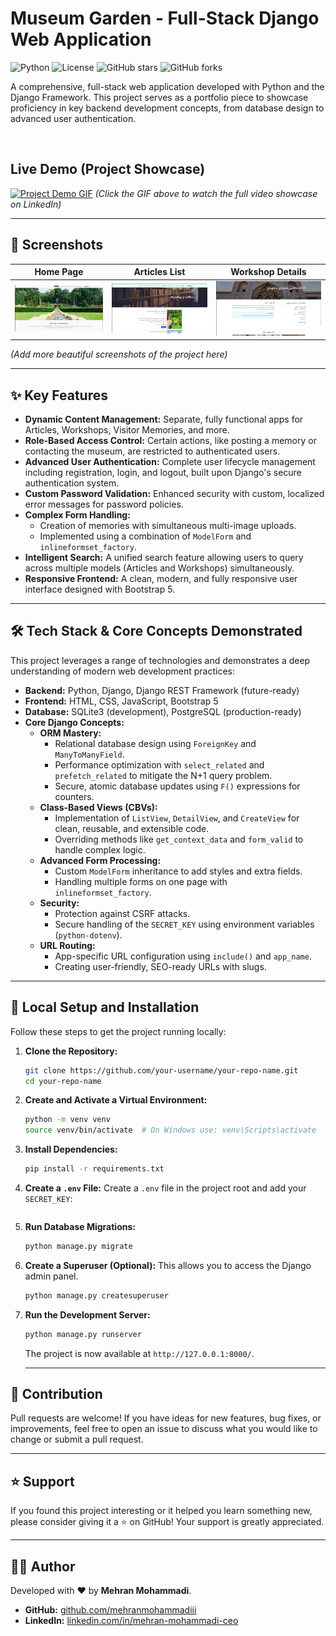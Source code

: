 # Museum Garden - Full-Stack Django Web Application

![Python](https://img.shields.io/badge/python-3.11-blue.svg)
![License](https://img.shields.io/github/license/mehranmohammadiii/MusicStore)
![GitHub stars](https://img.shields.io/github/stars/mehranmohammadiii/MusicStore?style=social)
![GitHub forks](https://img.shields.io/github/forks/mehranmohammadiii/MusicStore?style=social)

A comprehensive, full-stack web application developed with Python and the Django Framework. This project serves as a portfolio piece to showcase proficiency in key backend development concepts, from database design to advanced user authentication.

<br>

## Live Demo (Project Showcase)

[![Project Demo GIF](https://github.com/mehranmohammadiii/Museum-Garden-Django/blob/master/assets/gif1.gif)](https://www.linkedin.com/posts/mehran-mohammadi-ceo_django-python-backenddevelopment-activity-7384176820071460864-fXNm?utm_source=share&utm_medium=member_desktop&rcm=ACoAAEwH1a0BGKsjNhnLzWNd2eE1tPo4YlxnGT4)
*(Click the GIF above to watch the full video showcase on LinkedIn)*

---

## 📸 Screenshots

| Home Page                                   | Articles List                                    | Workshop Details                                   |
| ------------------------------------------- | ------------------------------------------------ | -------------------------------------------------- |
| ![Home Page Screenshot](https://github.com/mehranmohammadiii/Museum-Garden-Django/blob/master/assets/Screenshot%20from%202025-10-15%2017-45-34.png) | ![Articles List Screenshot](https://github.com/mehranmohammadiii/Museum-Garden-Django/blob/master/assets/Screenshot%20from%202025-10-15%2017-46-24.png) | ![Workshop Details Screenshot](https://github.com/mehranmohammadiii/Museum-Garden-Django/blob/master/assets/Screenshot%20from%202025-10-15%2017-47-03.png) |

*(Add more beautiful screenshots of the project here)*

---

## ✨ Key Features

- **Dynamic Content Management:** Separate, fully functional apps for Articles, Workshops, Visitor Memories, and more.
- **Role-Based Access Control:** Certain actions, like posting a memory or contacting the museum, are restricted to authenticated users.
- **Advanced User Authentication:** Complete user lifecycle management including registration, login, and logout, built upon Django's secure authentication system.
- **Custom Password Validation:** Enhanced security with custom, localized error messages for password policies.
- **Complex Form Handling:**
    - Creation of memories with simultaneous multi-image uploads.
    - Implemented using a combination of `ModelForm` and `inlineformset_factory`.
- **Intelligent Search:** A unified search feature allowing users to query across multiple models (Articles and Workshops) simultaneously.
- **Responsive Frontend:** A clean, modern, and fully responsive user interface designed with Bootstrap 5.

---

## 🛠️ Tech Stack & Core Concepts Demonstrated

This project leverages a range of technologies and demonstrates a deep understanding of modern web development practices:

- **Backend:** Python, Django, Django REST Framework (future-ready)
- **Frontend:** HTML, CSS, JavaScript, Bootstrap 5
- **Database:** SQLite3 (development), PostgreSQL (production-ready)
- **Core Django Concepts:**
    - **ORM Mastery:**
        - Relational database design using `ForeignKey` and `ManyToManyField`.
        - Performance optimization with `select_related` and `prefetch_related` to mitigate the N+1 query problem.
        - Secure, atomic database updates using `F()` expressions for counters.
    - **Class-Based Views (CBVs):**
        - Implementation of `ListView`, `DetailView`, and `CreateView` for clean, reusable, and extensible code.
        - Overriding methods like `get_context_data` and `form_valid` to handle complex logic.
    - **Advanced Form Processing:**
        - Custom `ModelForm` inheritance to add styles and extra fields.
        - Handling multiple forms on one page with `inlineformset_factory`.
    - **Security:**
        - Protection against CSRF attacks.
        - Secure handling of the `SECRET_KEY` using environment variables (`python-dotenv`).
    - **URL Routing:**
        - App-specific URL configuration using `include()` and `app_name`.
        - Creating user-friendly, SEO-ready URLs with slugs.

---

## 🚀 Local Setup and Installation

Follow these steps to get the project running locally:

1.  **Clone the Repository:**
    ```bash
    git clone https://github.com/your-username/your-repo-name.git
    cd your-repo-name
    ```

2.  **Create and Activate a Virtual Environment:**
    ```bash
    python -m venv venv
    source venv/bin/activate  # On Windows use: venv\Scripts\activate
    ```

3.  **Install Dependencies:**
    ```bash
    pip install -r requirements.txt
    ```

4.  **Create a `.env` File:**
    Create a `.env` file in the project root and add your `SECRET_KEY`:
    ```    SECRET_KEY='your-secret-key'
    ```

5.  **Run Database Migrations:**
    ```bash
    python manage.py migrate
    ```

6.  **Create a Superuser (Optional):**
    This allows you to access the Django admin panel.
    ```bash
    python manage.py createsuperuser
    ```

7.  **Run the Development Server:**
    ```bash
    python manage.py runserver
    ```
    The project is now available at `http://127.0.0.1:8000/`.

    ---

## 🤝 Contribution

Pull requests are welcome! If you have ideas for new features, bug fixes, or improvements, feel free to open an issue to discuss what you would like to change or submit a pull request.

---

## ⭐ Support

If you found this project interesting or it helped you learn something new, please consider giving it a ⭐ on GitHub! Your support is greatly appreciated.

---

## 👨‍💻 Author

Developed with ❤️ by **Mehran Mohammadi**.

-   **GitHub:** [github.com/mehranmohammadiii](https://github.com/mehranmohammadiii)
-   **LinkedIn:** [linkedin.com/in/mehran-mohammadi-ceo](https://www.linkedin.com/in/mehran-mohammadi-ceo)

